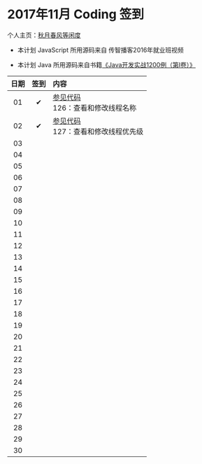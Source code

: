 # 2017年11月 Coding 签到

个人主页：<a href="http://renkaigis.com/" target="_blank">秋月春风等闲度</a>

- 本计划 JavaScript 所用源码来自 传智播客2016年就业班视频

- 本计划 Java 所用源码来自书籍<a href="https://book.douban.com/subject/5417003/" target="_blank">《Java开发实战1200例（第Ⅰ卷）》</a>

| 日期 | 签到 | 内容 |
| :---: | :---: | :--- |
| 01 | ✔ | <a href="https://github.com/renkaigis/KeepCoding/tree/master/2017/11/01" target="_blank">参见代码</a><br>126：查看和修改线程名称 |
| 02 | ✔ | <a href="https://github.com/renkaigis/KeepCoding/tree/master/2017/11/02" target="_blank">参见代码</a><br>127：查看和修改线程优先级 |
| 03 |  | <a href="https://github.com/renkaigis/KeepCoding/tree/master/2017/11/03" target="_blank"></a><br> |
| 04 |  | <a href="https://github.com/renkaigis/KeepCoding/tree/master/2017/11/04" target="_blank"></a><br> |
| 05 |  | <a href="https://github.com/renkaigis/KeepCoding/tree/master/2017/11/05" target="_blank"></a><br> |
| 06 |  | <a href="https://github.com/renkaigis/KeepCoding/tree/master/2017/11/06" target="_blank"></a><br> |
| 07 |  | <a href="https://github.com/renkaigis/KeepCoding/tree/master/2017/11/07" target="_blank"></a><br> |
| 08 |  | <a href="https://github.com/renkaigis/KeepCoding/tree/master/2017/11/08" target="_blank"></a><br> |
| 09 |  | <a href="https://github.com/renkaigis/KeepCoding/tree/master/2017/11/09" target="_blank"></a><br> |
| 10 |  | <a href="https://github.com/renkaigis/KeepCoding/tree/master/2017/11/10" target="_blank"></a><br> |
| 11 |  | <a href="https://github.com/renkaigis/KeepCoding/tree/master/2017/11/11" target="_blank"></a><br> |
| 12 |  | <a href="https://github.com/renkaigis/KeepCoding/tree/master/2017/11/12" target="_blank"></a><br> |
| 13 |  | <a href="https://github.com/renkaigis/KeepCoding/tree/master/2017/11/13" target="_blank"></a><br> |
| 14 |  | <a href="https://github.com/renkaigis/KeepCoding/tree/master/2017/11/14" target="_blank"></a><br> |
| 15 |  | <a href="https://github.com/renkaigis/KeepCoding/tree/master/2017/11/15" target="_blank"></a><br> |
| 16 |  | <a href="https://github.com/renkaigis/KeepCoding/tree/master/2017/11/16" target="_blank"></a><br> |
| 17 |  | <a href="https://github.com/renkaigis/KeepCoding/tree/master/2017/11/17" target="_blank"></a><br> |
| 18 |  | <a href="https://github.com/renkaigis/KeepCoding/tree/master/2017/11/18" target="_blank"></a><br> |
| 19 |  | <a href="https://github.com/renkaigis/KeepCoding/tree/master/2017/11/19" target="_blank"></a><br> |
| 20 |  | <a href="https://github.com/renkaigis/KeepCoding/tree/master/2017/11/20" target="_blank"></a><br> |
| 21 |  | <a href="https://github.com/renkaigis/KeepCoding/tree/master/2017/11/21" target="_blank"></a><br> |
| 22 |  | <a href="https://github.com/renkaigis/KeepCoding/tree/master/2017/11/22" target="_blank"></a><br> |
| 23 |  | <a href="https://github.com/renkaigis/KeepCoding/tree/master/2017/11/23" target="_blank"></a><br> |
| 24 |  | <a href="https://github.com/renkaigis/KeepCoding/tree/master/2017/11/24" target="_blank"></a><br> |
| 25 |  | <a href="https://github.com/renkaigis/KeepCoding/tree/master/2017/11/25" target="_blank"></a><br> |
| 26 |  | <a href="https://github.com/renkaigis/KeepCoding/tree/master/2017/11/26" target="_blank"></a><br> |
| 27 |  | <a href="https://github.com/renkaigis/KeepCoding/tree/master/2017/11/27" target="_blank"></a><br> |
| 28 |  | <a href="https://github.com/renkaigis/KeepCoding/tree/master/2017/11/28" target="_blank"></a><br> |
| 29 |  | <a href="https://github.com/renkaigis/KeepCoding/tree/master/2017/11/29" target="_blank"></a><br> |
| 30 |  | <a href="https://github.com/renkaigis/KeepCoding/tree/master/2017/11/30" target="_blank"></a><br> |
